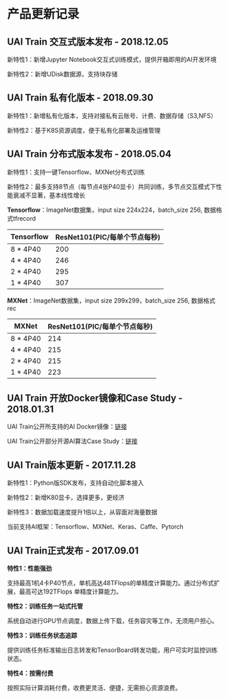

# 产品更新记录

## UAI Train 交互式版本发布 - 2018.12.05
新特性1：新增Jupyter Notebook交互式训练模式，提供开箱即用的AI开发环境 

新特性2：新增UDisk数据源，支持块存储

## UAI Train 私有化版本 - 2018.09.30
新特性1：新增私有化版本，支持对接私有云账号、计费、数据存储（S3,NFS）

新特性2：基于K8S资源调度，便于私有化部署及运维管理 

## UAI Train 分布式版本发布 - 2018.05.04
新特性1：支持一键Tensorflow、MXNet分布式训练 

新特性2：最多支持8节点（每节点4张P40显卡）共同训练，多节点交互模式下性能衰减不显著，基本线性增长 

**Tensorflow**：ImageNet数据集，input size 224x224，batch_size 256, 数据格式tfrecord 

| Tensorflow | ResNet101(PIC/每单个节点每秒) |
| ---------- | ----------------------------- |
| 8 * 4P40    | 200                   |
| 4 * 4P40    | 246                   |
| 2 * 4P40    | 295                   |
| 1 * 4P40    | 307                   |

**MXNet**：ImageNet数据集，input size 299x299，batch_size 256, 数据格式rec 

| MXNet | ResNet101(PIC/每单个节点每秒) |
| ----- | ----------------------------- |
| 8 * 4P40    | 214                   |
| 4 * 4P40    | 215                   |
| 2 * 4P40    | 215                   |
| 1 * 4P40    | 223                   |

## UAI Train 开放Docker镜像和Case Study - 2018.01.31
UAI Train公开所支持的AI Docker镜像：[链接](ai/uai-train/resource/docker) 

UAI Train公开部分开源AI算法Case Study：[链接](https://github.com/ucloud/uai-sdk/tree/master/examples)

## UAI Train版本更新 - 2017.11.28
新特性1：Python版SDK发布，支持自动化脚本接入

新特性2：新增K80显卡，选择更多，更经济 

新特性3：数据加载速度提升1倍以上，从容面对海量数据 

当前支持AI框架：Tensorflow、MXNet、Keras、Caffe、Pytorch 

## UAI Train正式发布 - 2017.09.01
**特性1：性能强劲** 

支持最高1机4卡P40节点，单机高达48TFlops的单精度计算能力。通过分布式扩展，最高可达192TFlops 单精度计算能力。

**特性2：训练任务一站式托管** 

系统自动进行GPU节点调度，数据上传下载，任务容灾等工作，无须用户担心。

**特性3：训练任务状态追踪** 

提供训练任务标准输出日志转发和TensorBoard转发功能，用户可实时监控训练状态。

**特性4：按需付费** 

按照实际计算消耗付费，收费更灵活、便捷，无需担心资源浪费。

